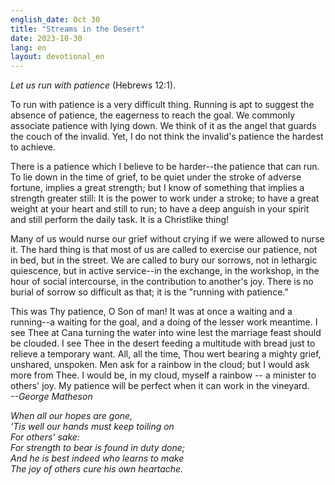 ```yaml
---
english_date: Oct 30
title: "Streams in the Desert"
date: 2023-10-30
lang: en
layout: devotional_en
---
```



<strong></strong>

<p><em>Let us run with patience</em> (Hebrews 12:1).

</p>

<p>To run with patience is a very difficult thing. Running is apt to suggest the absence of patience, the eagerness to reach the goal. We commonly associate patience with lying down. We think of it as the angel that guards the couch of the invalid. Yet, I do not think the invalid's patience the hardest to achieve.

</p>

<p>There is a patience which I believe to be harder--the patience that can run. To lie down in the time of grief, to be quiet under the stroke of adverse fortune, implies a great strength; but I know of something that implies a strength greater still: It is the power to work under a stroke; to have a great weight at your heart and still to run; to have a deep anguish in your spirit and still perform the daily task. It is a Christlike thing!

</p>

<p>Many of us would nurse our grief without crying if we were allowed to nurse it. The hard thing is that most of us are called to exercise our patience, not in bed, but in the street. We are called to bury our sorrows, not in lethargic quiescence, but in active service--in the exchange, in the workshop, in the hour of social intercourse, in the contribution to another's joy. There is no burial of sorrow so difficult as that; it is the "running with patience."

</p>

<p>This was Thy patience, O Son of man! It was at once a waiting and a running--a waiting for the goal, and a doing of the lesser work meantime. I see Thee at Cana turning the water into wine lest the marriage feast should be clouded. I see Thee in the desert feeding a multitude with bread just to relieve a temporary want. All, all the time, Thou wert bearing a mighty grief, unshared, unspoken. Men ask for a rainbow in the cloud; but I would ask more from Thee. I would be, in my cloud, myself a rainbow -- a minister to others' joy. My patience will be perfect when it can work in the vineyard.<br/> <em>--George Matheson</em>

</p>

<p><em>When all our hopes are gone,<br/> 'Tis well our hands must keep toiling on<br/> For others' sake:<br/> For strength to bear is found in duty done;<br/> And he is best indeed who learns to make<br/> The joy of others cure his own heartache.</em>

</p>

<p></p>